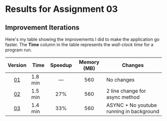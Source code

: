 # Results for Assignment 03

## Improvement Iterations

Here's my table showing the improvements I did to make the application go faster.  The **Time** column in the table represents the _wall-clock time_ for a program run.

| Version | Time | Speedup | Memory (MB) | Changes |
| :-----: | ---- | :-----: | :------: | ------- |
| [01](server.cpp) | 1.8 min | &mdash; | 560 | No changes |
| [02](server.cpp) | 1.5 min | 27% | 560 | 2 line change for async method |
| [03](server.cpp) | 1.4 min | 33% | 560 | ASYNC + No youtube running in background |

